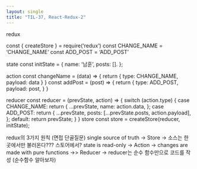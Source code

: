 ```yaml
---
layout: single
title: "TIL-37, React-Redux-2"
---
```


redux

const { createStore } = require(‘redux’)
const CHANGE_NAME = ‘CHANGE_NAME’
const ADD_POST = ‘ADD_POST’

state
const initState = {
name: ‘남훈’,
posts: [].
};

action
const changeName = (data) => {
return {
type: CHANGE_NAME,
payload: data
}
}
const addPost = (post) => {
return {
type: ADD_POST,
payload: post,
}
}

reducer
const reducer = (prevState, action) => {
switch (action.type) {
case CHANGE_NAME:
return {
…prevState,
name: action.data,
};
case ADD_POST:
return {
…prevState,
posts: […prevState.posts, action.payload],
};
default:
return prevState;
}
}
store
const store = createStore(reducer, initState);

redux의 3가지 원칙 (면접 단골질문)
single source of truth -> Store
-> 소스는 한곳에서만 불러온다??? 스토어에서?
state is read-only -> Action
->
changes are made with pure functions ->> Reducer
-> reducer는 순수 함수만으로 코드를 작성 (순수함수 알아보자)

